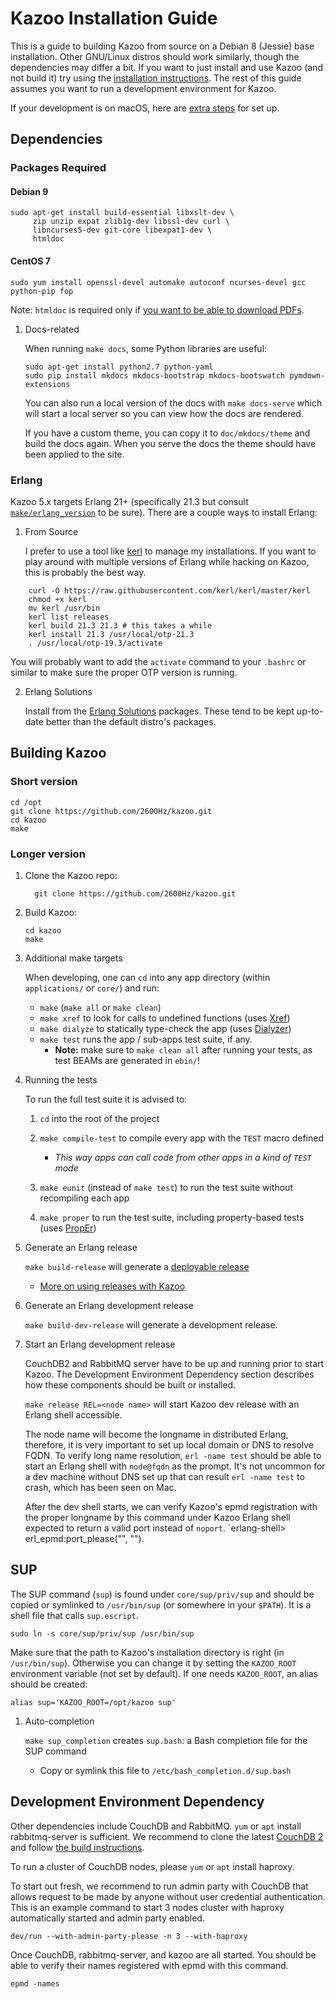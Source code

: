 # Kazoo Installation Guide

This is a guide to building Kazoo from source on a Debian 8 (Jessie) base installation. Other GNU/Linux distros should work similarly, though the dependencies may differ a bit. If you want to just install and use Kazoo (and not build it) try using the [installation instructions](https://docs.2600hz.com/sysadmin/doc/install/install_via_centos7/). The rest of this guide assumes you want to run a development environment for Kazoo.

If your development is on macOS, here are [extra steps](https://github.com/2600hz/kazoo/blob/master/doc/engineering/installing-on-mac.md) for set up.

## Dependencies


### Packages Required

#### Debian 9
```shell
sudo apt-get install build-essential libxslt-dev \
     zip unzip expat zlib1g-dev libssl-dev curl \
     libncurses5-dev git-core libexpat1-dev \
     htmldoc
```

#### CentOS 7
```shell
sudo yum install openssl-devel automake autoconf ncurses-devel gcc python-pip fop
```

Note: `htmldoc` is required only if [you want to be able to download PDFs](./announcements.md#company-directory-pdf).

1.  Docs-related

    When running `make docs`, some Python libraries are useful:

    ```shell
    sudo apt-get install python2.7 python-yaml
    sudo pip install mkdocs mkdocs-bootstrap mkdocs-bootswatch pymdown-extensions
    ```

    You can also run a local version of the docs with `make docs-serve` which will start a local server so you can view how the docs are rendered.

    If you have a custom theme, you can copy it to `doc/mkdocs/theme` and build the docs again. When you serve the docs the theme should have been applied to the site.


### Erlang

Kazoo 5.x targets Erlang 21+ (specifically 21.3 but consult [`make/erlang_version`](https://github.com/2600hz/kazoo/blob/master/make/erlang_version) to be sure). There are a couple ways to install Erlang:

1.  From Source

    I prefer to use a tool like [kerl](https://github.com/kerl/kerl) to manage my installations. If you want to play around with multiple versions of Erlang while hacking on Kazoo, this is probably the best way.

```shell
    curl -O https://raw.githubusercontent.com/kerl/kerl/master/kerl
    chmod +x kerl
    mv kerl /usr/bin
    kerl list releases
    kerl build 21.3 21.3 # this takes a while
    kerl install 21.3 /usr/local/otp-21.3
    . /usr/local/otp-19.3/activate
```

You will probably want to add the `activate` command to your `.bashrc` or similar to make sure the proper OTP version is running.

2.  Erlang Solutions

    Install from the [Erlang Solutions](https://www.erlang-solutions.com/resources/download.html) packages. These tend to be kept up-to-date better than the default distro's packages.


## Building Kazoo


### Short version

```shell
cd /opt
git clone https://github.com/2600Hz/kazoo.git
cd kazoo
make
```


### Longer version

1.  Clone the Kazoo repo:

    ```shell
      git clone https://github.com/2600Hz/kazoo.git
    ```

2.  Build Kazoo:

    ```shell
    cd kazoo
    make
    ```

3.  Additional make targets

    When developing, one can `cd` into any app directory (within `applications/` or `core/`) and run:

    -   `make` (`make all` or `make clean`)
    -   `make xref` to look for calls to undefined functions (uses [Xref](http://www.erlang.org/doc/apps/tools/xref_chapter.html))
    -   `make dialyze` to statically type-check the app (uses [Dialyzer](http://www.erlang.org/doc/man/dialyzer.html))
    -   `make test` runs the app / sub-apps test suite, if any.
        -   **Note:** make sure to `make clean all` after running your tests, as test BEAMs are generated in `ebin/`!

4.  Running the tests

    To run the full test suite it is advised to:

    1.  `cd` into the root of the project
    2.  `make compile-test` to compile every app with the `TEST` macro defined
        -   *This way apps can call code from other apps in a kind of `TEST` mode*

    3.  `make eunit` (instead of `make test`) to run the test suite without recompiling each app
    4.  `make proper` to run the test suite, including property-based tests (uses [PropEr](https://github.com/manopapad/proper))

5.  Generate an Erlang release

    `make build-release` will generate a [deployable release](http://learnyousomeerlang.com/release-is-the-word)

    -   [More on using releases with Kazoo](https://github.com/2600Hz/kazoo/blob/master/doc/engineering/releases.md)

6.  Generate an Erlang development release

    `make build-dev-release` will generate a development release.

7.  Start an Erlang development release

    CouchDB2 and RabbitMQ server have to be up and running prior to start Kazoo. The Development Environment Dependency section describes how these components should be built or installed.

    `make release REL=<node name>` will start Kazoo dev release with an Erlang shell accessible.

    The node name will become the longname in distributed Erlang, therefore, it is very important to set up local domain or DNS to resolve FQDN. To verify long name resolution, `erl -name test` should be able to start an Erlang shell with `node@fqdn` as the prompt. It's not uncommon for a dev machine without DNS set up that can result `erl -name test` to crash, which has been seen on Mac.

    After the dev shell starts, we can verify Kazoo's epmd registration with the proper longname by this command under Kazoo Erlang shell expected to return a valid port instead of `noport`.
    `erlang-shell> erl_epmd:port_please("<your node name>", "<fqdn of the server>").

## SUP

The SUP command (`sup`) is found under `core/sup/priv/sup` and should be copied or symlinked to `/usr/bin/sup` (or somewhere in your `$PATH`). It is a shell file that calls `sup.escript`.

```shell
sudo ln -s core/sup/priv/sup /usr/bin/sup
```

Make sure that the path to Kazoo's installation directory is right (in `/usr/bin/sup`). Otherwise you can change it by setting the `KAZOO_ROOT` environment variable (not set by default). If one needs `KAZOO_ROOT`, an alias should be created:

```shell
alias sup='KAZOO_ROOT=/opt/kazoo sup'
```

1.  Auto-completion

    `make sup_completion` creates `sup.bash`: a Bash completion file for the SUP command

    -   Copy or symlink this file to `/etc/bash_completion.d/sup.bash`

## Development Environment Dependency
Other dependencies include CouchDB and RabbitMQ. `yum` or `apt` install rabbitmq-server is sufficient. We recommend to clone the latest [CouchDB 2](https://github.com/apache/couchdb/) and follow [the build instructions](https://github.com/apache/couchdb/blob/master/INSTALL.Unix.md).

To run a cluster of CouchDB nodes, please `yum` or `apt` install haproxy.

To start out fresh, we recommend to run admin party with CouchDB that allows request to be made by anyone without user credential authentication. This is an example command to start 3 nodes cluster with haproxy automatically started and admin party enabled.

```shell
dev/run --with-admin-party-please -n 3 --with-haproxy
```

Once CouchDB, rabbitmq-server, and kazoo are all started. You should be able to verify their names registered with epmd with this command.

```shell
epmd -names
```
